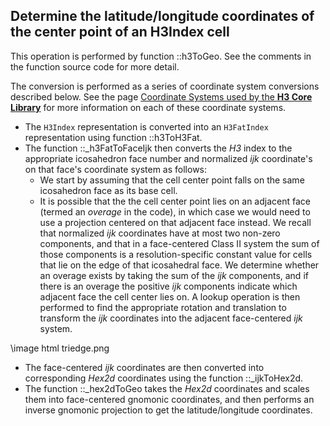 Determine the latitude/longitude coordinates of the center point of an H3Index cell
---

This operation is performed by function ::h3ToGeo. See the comments in the function source code for more detail.

The conversion is performed as a series of coordinate system conversions described below. See the page <a href="./md_doxyfiles_coordsystems.html">Coordinate Systems used by the __H3 Core Library__</a> for more information on each of these coordinate systems.

* The `H3Index` representation is converted into an `H3FatIndex` representation using function ::h3ToH3Fat.
*  The function ::\_h3FatToFaceIjk then converts the _H3_ index to the appropriate icosahedron face number and normalized _ijk_ coordinate's on that face's coordinate system as follows:
   * We start by assuming that the cell center point falls on the same icosahedron face as its base cell.
   * It is possible that the the cell center point lies on an adjacent face (termed an _overage_ in the code), in which case we would need to use a projection centered on that adjacent face instead. We recall that normalized _ijk_ coordinates have at most two non-zero components, and that in a face-centered Class II system the sum of those components is a resolution-specific constant value for cells that lie on the edge of that icosahedral face.
     We determine whether an overage exists by taking the sum of the _ijk_ components, and if there is an overage the positive _ijk_ components indicate which adjacent face the cell center lies on. A lookup operation is then performed to find the appropriate rotation and translation to transform the _ijk_ coordinates into the adjacent face-centered _ijk_ system.

\image html triedge.png

* The face-centered _ijk_ coordinates are then converted into corresponding _Hex2d_ coordinates using the function ::\_ijkToHex2d.
* The function ::\_hex2dToGeo takes the _Hex2d_ coordinates and scales them into face-centered gnomonic coordinates, and then performs an inverse gnomonic projection to get the latitude/longitude coordinates.
